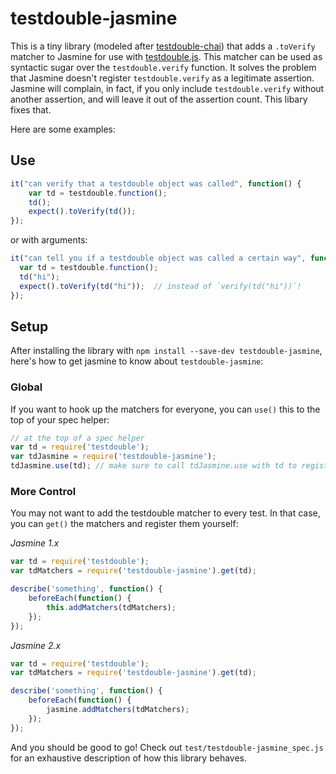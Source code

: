 # testdouble-jasmine
This is a tiny library (modeled after [testdouble-chai](https://github.com/BaseCase/testdouble-chai)) that adds a `.toVerify` matcher to Jasmine for use with [testdouble.js](https://github.com/testdouble/testdouble.js).  This matcher can be used as syntactic sugar over the `testdouble.verify` function.  It solves the problem that Jasmine doesn't register `testdouble.verify` as a legitimate assertion.  Jasmine will complain, in fact, if you only include `testdouble.verify` without another assertion, and will leave it out of the assertion count.  This libary fixes that.

Here are some examples:

## Use
```js
it("can verify that a testdouble object was called", function() {
	var td = testdouble.function();
	td();
	expect().toVerify(td());
});
```

or with arguments:

```js
it("can tell you if a testdouble object was called a certain way", function() {
  var td = testdouble.function();
  td("hi");
  expect().toVerify(td("hi"));  // instead of `verify(td("hi"))`!
});
```

## Setup
After installing the library with `npm install --save-dev testdouble-jasmine`, here's how to get jasmine to know about `testdouble-jasmine`:

### Global
If you want to hook up the matchers for everyone, you can `use()` this to the top of your spec helper:

```js
// at the top of a spec helper
var td = require('testdouble');
var tdJasmine = require('testdouble-jasmine'); 
tdJasmine.use(td); // make sure to call tdJasmine.use with td to register the matcher
```

### More Control
You may not want to add the testdouble matcher to every test.  In that case, you can `get()` the matchers and register them yourself:

*Jasmine 1.x*
```js
var td = require('testdouble');
var tdMatchers = require('testdouble-jasmine').get(td);

describe('something', function() {
    beforeEach(function() {
        this.addMatchers(tdMatchers);
    });
});
```

*Jasmine 2.x*
```js
var td = require('testdouble');
var tdMatchers = require('testdouble-jasmine').get(td);

describe('something', function() {
    beforeEach(function() {
        jasmine.addMatchers(tdMatchers);
    });
});
```

And you should be good to go! Check out `test/testdouble-jasmine_spec.js` for an exhaustive description of how this library behaves.
